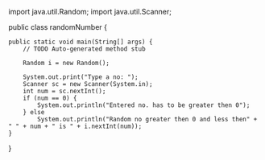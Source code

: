 import java.util.Random;
import java.util.Scanner;

public class randomNumber {

	public static void main(String[] args) {
		// TODO Auto-generated method stub

		Random i = new Random();

		System.out.print("Type a no: ");
		Scanner sc = new Scanner(System.in);
		int num = sc.nextInt();
		if (num == 0) {
			System.out.println("Entered no. has to be greater then 0");
		} else
			System.out.println("Random no greater then 0 and less then" + " " + num + " is " + i.nextInt(num));
	}

}
